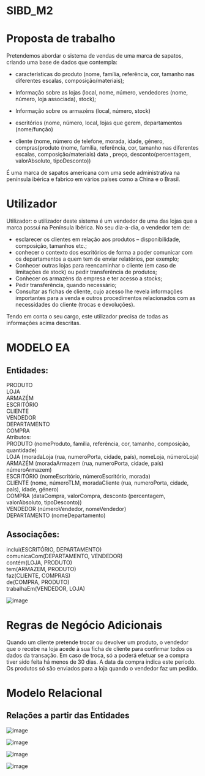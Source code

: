 # SIBD_M2
# Proposta de trabalho
Pretendemos abordar o sistema de vendas de uma marca de sapatos, criando uma base de dados que contempla:

- características do produto (nome, família, referência, cor, tamanho nas diferentes escalas, composição/materiais);

- Informação sobre as lojas (local, nome, número, vendedores (nome, número, loja associada), stock);

- Informação sobre os armazéns (local, número, stock)

- escritórios (nome, número, local, lojas que gerem, departamentos (nome/função)

- cliente (nome, número de telefone, morada, idade, género, compras(produto (nome, família, referência, cor, tamanho nas diferentes escalas, composição/materiais) data , preço, desconto(percentagem, valorAbsoluto, tipoDesconto))

É uma marca de sapatos americana com uma sede administrativa na península ibérica e fabrico em vários países como a China e o Brasil.

# Utilizador

Utilizador: o utilizador deste sistema é um vendedor de uma das lojas que a marca possui na Península Ibérica. No seu dia-a-dia, o vendedor tem de:
-	esclarecer os clientes em relação aos produtos – disponibilidade, composição, tamanhos etc.; 
-	conhecer o contexto dos escritórios de forma a poder comunicar com os departamentos a quem tem de enviar relatórios, por exemplo;
-	Conhecer outras lojas para reencaminhar o cliente (em caso de limitações de stock) ou pedir transferência de produtos;
-	Conhecer os armazéns da empresa e ter acesso a stocks;
-	Pedir transferência, quando necessário;
-	Consultar as fichas de cliente, cujo acesso lhe revela informações importantes para a venda e outros procedimentos relacionados com as necessidades do cliente (trocas e devoluções).   





Tendo em conta o seu cargo, este utilizador precisa de todas as informações acima descritas. 


# MODELO EA


## Entidades:   
PRODUTO  
LOJA    
ARMAZÉM  
ESCRITÓRIO  
CLIENTE   
VENDEDOR  
DEPARTAMENTO  
COMPRA  
Atributos:  
PRODUTO (nomeProduto, família, referência, cor, tamanho, composição, quantidade)  
LOJA (moradaLoja (rua, numeroPorta, cidade, país), nomeLoja, númeroLoja)  
ARMAZÉM (moradaArmazem (rua, numeroPorta, cidade, país) númeroArmazem)  
ESCRITÓRIO (nomeEscritório, númeroEscritório, morada)  
CLIENTE (nome, númeroTLM, moradaCliente (rua, numeroPorta, cidade, país), idade, género)  
COMPRA (dataCompra, valorCompra, desconto (percentagem, valorAbsoluto, tipoDesconto))  
VENDEDOR (númeroVendedor, nomeVendedor)  
DEPARTAMENTO (nomeDepartamento)  
## Associações:  

inclui(ESCRITÓRIO, DEPARTAMENTO)   
comunicaCom(DEPARTAMENTO, VENDEDOR)  
contém(LOJA, PRODUTO)  
tem(ARMAZEM, PRODUTO)  
faz(CLIENTE, COMPRAS)  
de(COMPRA, PRODUTO)  
trabalhaEm(VENDEDOR, LOJA)  

![image](https://user-images.githubusercontent.com/75800165/120381451-57878f80-c31a-11eb-89b7-d439064714a5.png)



# Regras de Negócio Adicionais

Quando um cliente pretende trocar ou devolver um produto, o vendedor que o recebe na loja acede à sua ficha de cliente para confirmar todos os dados da transação. 
Em caso de troca, só a poderá efetuar se a compra tiver sido feita há menos de 30 dias. A data da compra indica este período. 
Os produtos só são enviados para a loja quando o vendedor faz um pedido.

# Modelo Relacional

## Relações a partir das Entidades

![image](https://user-images.githubusercontent.com/75800165/120383000-3c1d8400-c31c-11eb-9d3b-84423134668c.png)

![image](https://user-images.githubusercontent.com/75800165/120383238-8e5ea500-c31c-11eb-973a-ec343f4903da.png)

![image](https://user-images.githubusercontent.com/75800165/120383374-b64e0880-c31c-11eb-930c-908c09820b32.png)

![image](https://user-images.githubusercontent.com/75800165/120383607-ff05c180-c31c-11eb-9afb-0c110ebf451d.png)





